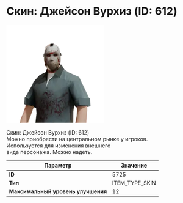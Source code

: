 # Скин: Джейсон Вурхиз (ID: 612)

![Item Image](../img/5725.webp?raw=true)

Скин: Джейсон Вурхиз (ID: 612)<br>Можно приобрести на центральном рынке у игроков.<br>Используется для изменения внешнего<br>вида персонажа. Можно надеть.


| Параметр | Значение |
|----------|----------|
| **ID** | 5725 |
| **Тип** | ITEM_TYPE_SKIN |
| **Максимальный уровень улучшения** | 12 |

